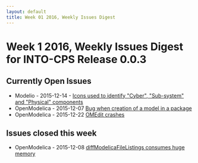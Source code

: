 ```yaml
---
layout: default
title: Week 01 2016, Weekly Issues Digest
---
```


# Week 1 2016, Weekly Issues Digest for INTO-CPS Release 0.0.3


## Currently Open Issues

* Modelio - 2015-12-14 - [Icons used to identify "Cyber", "Sub-system" and "Physical" components](http://forge.modelio.org/issues/266)
* OpenModelica - 2015-12-07 [Bug when creation of a model in a package](https://trac.openmodelica.org/OpenModelica/ticket/3585)
* OpenModelica - 2015-12-22 [OMEdit crashes](https://trac.openmodelica.org/OpenModelica/ticket/3606)


## Issues closed this week

* OpenModelica - 2015-12-08 [diffModelicaFileListings consumes huge memory](https://trac.openmodelica.org/OpenModelica/ticket/3588)
